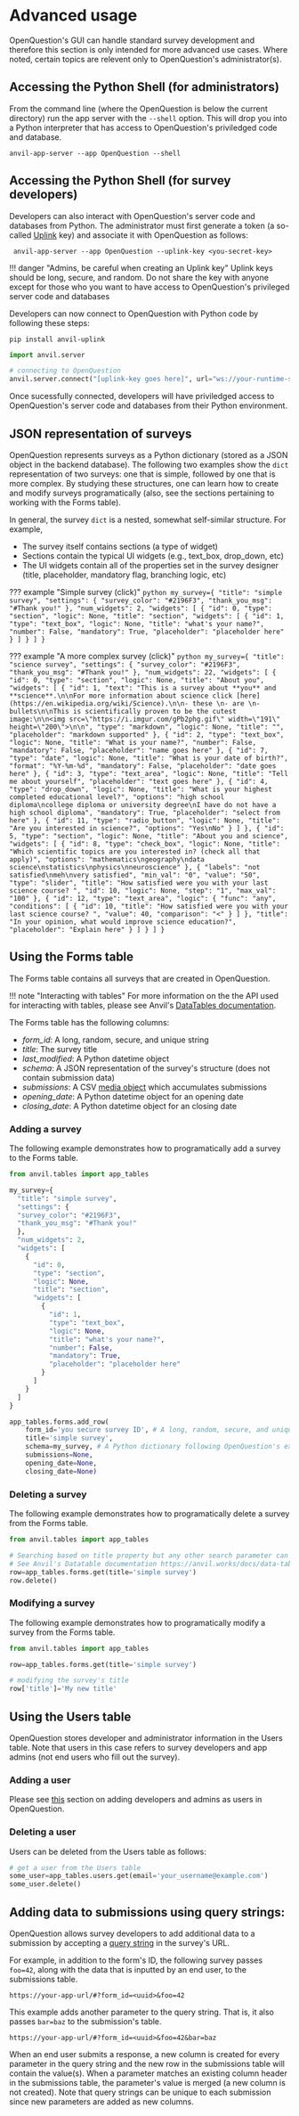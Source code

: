 # Advanced usage
OpenQuestion's GUI can handle standard survey development and therefore this section is
only intended for more advanced use cases. Where noted, certain topics are relevent only to
OpenQuestion's administrator(s).

## Accessing the Python Shell (for administrators)
From the command line (where the OpenQuestion is below the current directory) run the app server 
with the `--shell` option. This will drop you into a Python interpreter that has access to
OpenQuestion's priviledged code and database. 

```
anvil-app-server --app OpenQuestion --shell
```

## Accessing the Python Shell (for survey developers)
Developers can also interact with OpenQuestion's server code and databases from Python.
The administrator must first generate 
a token (a so-called [Uplink](https://anvil.works/docs/uplink) key) and associate it with 
OpenQuestion as follows:

```
 anvil-app-server --app OpenQuestion --uplink-key <you-secret-key>
```

!!! danger "Admins, be careful when creating an Uplink key"
    Uplink keys should be long, secure, and random. Do not share the key
    with anyone except for those who you want to have access to
    OpenQuestion's privileged server code and databases

Developers can now connect to OpenQuestion with Python code by following these steps:

```
pip install anvil-uplink
```

```python
import anvil.server

# connecting to OpenQuestion
anvil.server.connect("[uplink-key goes here]", url="ws://your-runtime-server:3030/_/uplink")
```

Once sucessfully connected, developers will have priviledged access to OpenQuestion's server code
and databases from their Python environment.

## JSON representation of surveys
OpenQuestion represents surveys as a Python dictionary (stored as a JSON object in the backend database). The following
two examples show the `dict` representation of two surveys: one that is simple, followed by one that is more complex.
By studying these structures, one can learn how to create and modify surveys programatically 
(also, see the sections pertaining to working with the Forms table). 

In general, the survey `dict` is a nested, somewhat self-similar structure. For example,

- The survey itself contains sections (a type of widget)
- Sections contain the typical UI widgets (e.g., text_box, drop_down, etc)
- The UI widgets contain all of the properties set in the survey designer 
(title, placeholder, mandatory flag, branching logic, etc)

??? example "Simple survey (click)"
    ```python
    my_survey={
      "title": "simple survey",
      "settings": {
      "survey_color": "#2196F3",
      "thank_you_msg": "#Thank you!"
      },
      "num_widgets": 2,
      "widgets": [
        {
          "id": 0,
          "type": "section",
          "logic": None,
          "title": "section",
          "widgets": [
            {
              "id": 1,
              "type": "text_box",
              "logic": None,
              "title": "what's your name?",
              "number": False,
              "mandatory": True,
              "placeholder": "placeholder here"
            }
          ]
        }
      ]
    }
    ```
    
??? example "A more complex survey (click)"
    ```python
    my_survey={
      "title": "science survey",
      "settings": {
      "survey_color": "#2196F3",
      "thank_you_msg": "#Thank you!"
      },
      "num_widgets": 22,
      "widgets": [
        {
          "id": 0,
          "type": "section",
          "logic": None,
          "title": "About you",
          "widgets": [
            {
              "id": 1,
              "text": "This is a survey about **you** and **science**.\n\nFor more information about science click [here](https://en.wikipedia.org/wiki/Science).\n\n- these \n- are \n- bullets\n\nThis is scientifically proven to be the cutest image:\n\n<img src=\"https://i.imgur.com/gPb2phg.gif\" width=\"191\" height=\"200\">\n\n",
              "type": "markdown",
              "logic": None,
              "title": "",
              "placeholder": "markdown supported"
            },
            {
              "id": 2,
              "type": "text_box",
              "logic": None,
              "title": "What is your name?",
              "number": False,
              "mandatory": False,
              "placeholder": "name goes here"
            },
            {
              "id": 7,
              "type": "date",
              "logic": None,
              "title": "What is your date of birth?",
              "format": "%Y-%m-%d",
              "mandatory": False,
              "placeholder": "date goes here"
            },
            {
              "id": 3,
              "type": "text_area",
              "logic": None,
              "title": "Tell me about yourself",
              "placeholder": "text goes here"
            },
            {
              "id": 4,
              "type": "drop_down",
              "logic": None,
              "title": "What is your highest completed educational level?",
              "options": "high school diploma\ncollege diploma or university degree\nI have do not have a high school diploma",
              "mandatory": True,
              "placeholder": "select from here"
            },
            {
              "id": 11,
              "type": "radio_button",
              "logic": None,
              "title": "Are you interested in science?",
              "options": "Yes\nNo"
            }
          ]
        },
        {
          "id": 5,
          "type": "section",
          "logic": None,
          "title": "About you and science",
          "widgets": [
            {
              "id": 8,
              "type": "check_box",
              "logic": None,
              "title": "Which scientific topics are you interested in? (check all that apply)",
              "options": "mathematics\ngeography\ndata science\nstatistics\nphysics\nneuroscience"
            },
            {
              "labels": "not satisfied\nmeh\nvery satisfied",
              "min_val": "0",
              "value": "50",
              "type": "slider",
              "title": "How satisfied were you with your last science course? ",
              "id": 10,
              "logic": None,
              "step": "1",
              "max_val": "100"
            },
            {
              "id": 12,
              "type": "text_area",
              "logic": {
                "func": "any",
                "conditions": [
                  {
                    "id": 10,
                    "title": "How satisfied were you with your last science course? ",
                    "value": 40,
                    "comparison": "<"
                  }
                ]
              },
              "title": "In your opinion, what would improve science education?",
              "placeholder": "Explain here"
            }
          ]
        }
      ]
    }
    ```

## Using the Forms table
The Forms table contains all surveys that are created in OpenQuestion.

!!! note "Interacting with tables"
    For more information on the the API used for interacting with tables, 
    please see Anvil's [DataTables documentation](https://anvil.works/docs/data-tables/data-tables-in-code).
    
The Forms table has the following columns:

- _form_id_: A long, random, secure, and unique string
- _title_: The survey title
- _last_modified_: A Python datetime object
- _schema_: A JSON representation of the survey's structure (does not contain submission data)
- _submissions_: A CSV [media object](https://anvil.works/docs/media) which accumulates submissions
- _opening_date_: A Python datetime object for an opening date
- _closing_date_: A Python datetime object for an closing date

### Adding a survey
The following example demonstrates how to programatically add a survey to the Forms table.

```python
from anvil.tables import app_tables

my_survey={
  "title": "simple survey",
  "settings": {
  "survey_color": "#2196F3",
  "thank_you_msg": "#Thank you!"
  },
  "num_widgets": 2,
  "widgets": [
    {
      "id": 0,
      "type": "section",
      "logic": None,
      "title": "section",
      "widgets": [
        {
          "id": 1,
          "type": "text_box",
          "logic": None,
          "title": "what's your name?",
          "number": False,
          "mandatory": True,
          "placeholder": "placeholder here"
        }
      ]
    }
  ]
}

app_tables.forms.add_row(
    form_id='you secure survey ID', # A long, random, secure, and unique string
    title='simple survey', 
    schema=my_survey, # A Python dictionary following OpenQuestion's expected format
    submissions=None,
    opening_date=None,
    closing_date=None)
```

### Deleting a survey
The following example demonstrates how to programatically delete a survey from the Forms table.

```python
from anvil.tables import app_tables

# Searching based on title property but any other search parameter can be used. 
# See Anvil's Datatable documentation https://anvil.works/docs/data-tables/data-tables-in-code
row=app_tables.forms.get(title='simple survey')
row.delete()
```

### Modifying a survey
The following example demonstrates how to programatically modify a survey from the Forms table.

```python
from anvil.tables import app_tables

row=app_tables.forms.get(title='simple survey')

# modifying the survey's title
row['title']='My new title'
```

## Using the Users table
OpenQuestion stores developer and administrator information in the Users table. Note that
users in this case refers to survey developers and app admins (not end users who fill out the survey).

### Adding a user
Please see [this](installation.md#adding-developers-and-administrators-as-users) 
section on adding developers and admins as users in OpenQuestion.

### Deleting a user
Users can be deleted from the Users table as follows:

```python
# get a user from the Users table
some_user=app_tables.users.get(email='your_username@example.com')
some_user.delete()
```

## Adding data to submissions using query strings:
OpenQuestion allows survey developers to add additional data 
to a submission by accepting a [query string](https://en.wikipedia.org/wiki/Query_string)
in the survey's URL.

For example, in addition to the form's ID, the following survey
passes `foo=42`, along with the data that is inputted by an end user, 
to the submissions table.

`https://your-app-url/#?form_id=<uuid>&foo=42`   

This example adds another parameter to the query string. That is, it also passes `bar=baz` to
the submission's table.

`https://your-app-url/#?form_id=<uuid>&foo=42&bar=baz`   

When an end user submits a response, a new column is created for every parameter 
in the query string and the new row in the submissions table will contain the value(s). When a 
parameter matches an existing column header in the submissions table, 
the parameter's value is merged (a new column is not created). Note that query strings 
can be unique to each submission since new parameters are added as new columns.